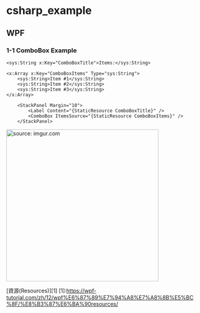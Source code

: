 # csharp_example


## WPF

###  1-1 ComboBox Example

``` 
<sys:String x:Key="ComboBoxTitle">Items:</sys:String>

<x:Array x:Key="ComboBoxItems" Type="sys:String">
    <sys:String>Item #1</sys:String>
    <sys:String>Item #2</sys:String>
    <sys:String>Item #3</sys:String>
</x:Array>

```
```
    <StackPanel Margin="10">
        <Label Content="{StaticResource ComboBoxTitle}" />
        <ComboBox ItemsSource="{StaticResource ComboBoxItems}" />
    </StackPanel>
```

<a href="https://imgur.com/jRoogM3"><img src="https://i.imgur.com/jRoogM3.png" title="source: imgur.com" width="400px" /></a>


[資源(Resources)][1]
[1]:https://wpf-tutorial.com/zh/12/wpf%E6%87%89%E7%94%A8%E7%A8%8B%E5%BC%8F/%E8%B3%87%E6%BA%90resources/